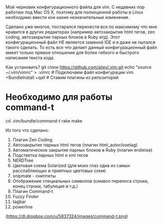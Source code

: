 Мой черновик конфигурационного файла для vim. С недавних пор работаю под Mac OS X, поэтому для полноценной работы в Linux необходимо ввести кое какие незначительные изменения.

Сделано уже многое, постарался перенести все по максимому что мне нравится в других редакторах (например автозакрытие html тегов, zen coding, автозакрытие парных блоков в Ruby итд). Этот конфигурационный файл НЕ является заменой IDE и я даже не пытался такого сделать. То есть все что делает данный конфигурационный файл имеет только прямое отношение для более гибкого и быстрого написания текста кода.

Как установить?
git clone https://github.com/aliev/.vim.git
echo "source ~/.vim/vimrc" > .vimrc # Подключаем файл конфигурации
vim +BundleInstall +qall # Ставим плагины из репозиторий
# Необходимо для работы command-t
cd .vim/bundle/command-t
rake make

Из того что сделано:
1. Плагин Zen Coding
2. Автозакрытие парных html тегов (плагин html_autoclosetag)
3. Автоматическое закрытие парных блоков в Ruby (плагин endwise)
4. Подстветка парных html и xml тегов
5. NERDTree
6. Цветовая схема Solarized (для моих глаз одна из самых расслабляющих и приятных цветовых схем)
7. snipmate - сниппеты
8. Отображение специальных символов (символ переноса строки, конец строки, табуляция и т.д.)
9. Плагин Command-t
10. Fuzzy Finder
11. tagbar
12. powerline

(https://dl.dropbox.com/u/5837324/images/command-t.png)
